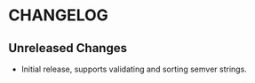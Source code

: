 # CHANGELOG

Unreleased Changes
------------------

* Initial release, supports validating and sorting semver strings.
